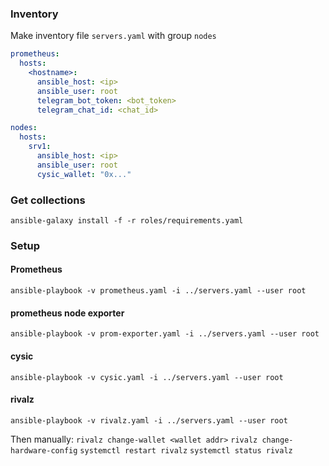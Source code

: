 
### Inventory
Make inventory file `servers.yaml` with group `nodes`
```yaml
prometheus:
  hosts:
    <hostname>:
      ansible_host: <ip>
      ansible_user: root
      telegram_bot_token: <bot_token>
      telegram_chat_id: <chat_id>

nodes:
  hosts:
    srv1:
      ansible_host: <ip>
      ansible_user: root
      cysic_wallet: "0x..."
```

### Get collections
```
ansible-galaxy install -f -r roles/requirements.yaml
```

### Setup
#### Prometheus
```
ansible-playbook -v prometheus.yaml -i ../servers.yaml --user root
```

#### prometheus node exporter
```
ansible-playbook -v prom-exporter.yaml -i ../servers.yaml --user root
```

#### cysic
```
ansible-playbook -v cysic.yaml -i ../servers.yaml --user root
```

#### rivalz
```
ansible-playbook -v rivalz.yaml -i ../servers.yaml --user root
```

Then manually:
	`rivalz change-wallet <wallet addr>`
	`rivalz change-hardware-config`
	`systemctl restart rivalz`
	`systemctl status rivalz`

